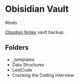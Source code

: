 # Obisidian Vault
#todo 

[Obsidian Notes](https://obsidian.md/) vault backup.

## Folders
- \_templates
- Data Structures
- LeetCode
- Cracking the Coding Interview
